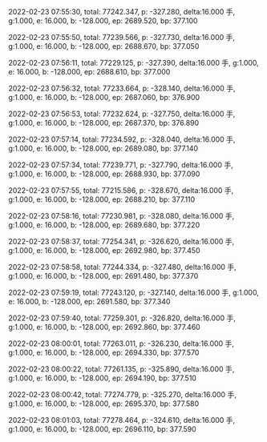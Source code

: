 2022-02-23 07:55:30, total: 77242.347, p: -327.280, delta:16.000 手, g:1.000, e: 16.000, b: -128.000, ep: 2689.520, bp: 377.100

2022-02-23 07:55:50, total: 77239.566, p: -327.730, delta:16.000 手, g:1.000, e: 16.000, b: -128.000, ep: 2688.670, bp: 377.050

2022-02-23 07:56:11, total: 77229.125, p: -327.390, delta:16.000 手, g:1.000, e: 16.000, b: -128.000, ep: 2688.610, bp: 377.000

2022-02-23 07:56:32, total: 77233.664, p: -328.140, delta:16.000 手, g:1.000, e: 16.000, b: -128.000, ep: 2687.060, bp: 376.900

2022-02-23 07:56:53, total: 77232.624, p: -327.750, delta:16.000 手, g:1.000, e: 16.000, b: -128.000, ep: 2687.370, bp: 376.890

2022-02-23 07:57:14, total: 77234.592, p: -328.040, delta:16.000 手, g:1.000, e: 16.000, b: -128.000, ep: 2689.080, bp: 377.140

2022-02-23 07:57:34, total: 77239.771, p: -327.790, delta:16.000 手, g:1.000, e: 16.000, b: -128.000, ep: 2688.930, bp: 377.090

2022-02-23 07:57:55, total: 77215.586, p: -328.670, delta:16.000 手, g:1.000, e: 16.000, b: -128.000, ep: 2688.210, bp: 377.110

2022-02-23 07:58:16, total: 77230.981, p: -328.080, delta:16.000 手, g:1.000, e: 16.000, b: -128.000, ep: 2689.680, bp: 377.220

2022-02-23 07:58:37, total: 77254.341, p: -326.620, delta:16.000 手, g:1.000, e: 16.000, b: -128.000, ep: 2692.980, bp: 377.450

2022-02-23 07:58:58, total: 77244.334, p: -327.480, delta:16.000 手, g:1.000, e: 16.000, b: -128.000, ep: 2691.480, bp: 377.370

2022-02-23 07:59:19, total: 77243.120, p: -327.140, delta:16.000 手, g:1.000, e: 16.000, b: -128.000, ep: 2691.580, bp: 377.340

2022-02-23 07:59:40, total: 77259.301, p: -326.820, delta:16.000 手, g:1.000, e: 16.000, b: -128.000, ep: 2692.860, bp: 377.460

2022-02-23 08:00:01, total: 77263.011, p: -326.230, delta:16.000 手, g:1.000, e: 16.000, b: -128.000, ep: 2694.330, bp: 377.570

2022-02-23 08:00:22, total: 77261.135, p: -325.890, delta:16.000 手, g:1.000, e: 16.000, b: -128.000, ep: 2694.190, bp: 377.510

2022-02-23 08:00:42, total: 77274.779, p: -325.270, delta:16.000 手, g:1.000, e: 16.000, b: -128.000, ep: 2695.370, bp: 377.580

2022-02-23 08:01:03, total: 77278.464, p: -324.610, delta:16.000 手, g:1.000, e: 16.000, b: -128.000, ep: 2696.110, bp: 377.590